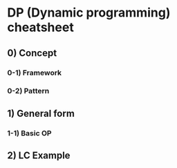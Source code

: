 # DP (Dynamic programming) cheatsheet  

## 0) Concept  

### 0-1) Framework

### 0-2) Pattern

## 1) General form

### 1-1) Basic OP

## 2) LC Example
